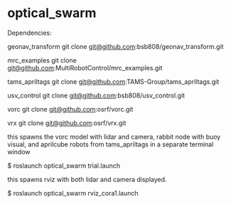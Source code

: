 # optical_swarm

Dependencies:

geonav_transform
git clone git@github.com:bsb808/geonav_transform.git

mrc_examples
git clone git@github.com:MultiRobotControl/mrc_examples.git

tams_apriltags
git clone git@github.com:TAMS-Group/tams_apriltags.git

usv_control
git clone git@github.com:bsb808/usv_control.git

vorc
git clone git@github.com:osrf/vorc.git

vrx
git clone git@github.com:osrf/vrx.git

this spawns the vorc model with lidar and camera, rabbit node with buoy visual, and aprilcube robots from tams_apriltags
in a separate terminal window

$ roslaunch optical_swarm trial.launch

this spawns rviz with both lidar and camera displayed. 

$ roslaunch optical_swarm rviz_cora1.launch

